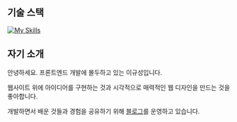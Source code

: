 <h2>기술 스택</h2>

[![My Skills](https://skillicons.dev/icons?i=js,react,tailwind,git,nodejs,supabase,vite,figma)](https://skillicons.dev)

<h2>자기 소개</h2>

<p>
  안녕하세요. 프론트엔드 개발에 몰두하고 있는 이규성입니다.

  웹사이트 위에 아이디어를 구현하는 것과 시각적으로 매력적인 웹 디자인을 만드는 것을 좋아합니다.

  개발하면서 배운 것들과 경험을 공유하기 위해 <a href="https://velog.io/@tgsy9923/posts" target="_blank">블로그</a>를 운영하고 있습니다.
</p>
